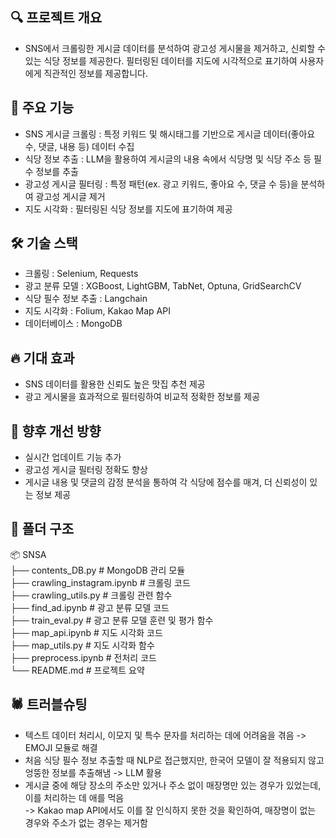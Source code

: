 <h2> 🔍 프로젝트 개요 </h2>

- SNS에서 크롤링한 게시글 데이터를 분석하여 광고성 게시물을 제거하고, 신뢰할 수 있는 식당 정보를 제공한다. 필터링된 데이터를 지도에 시각적으로 표기하여 사용자에게 직관적인 정보를 제공합니다.

<h2> 🚀  주요 기능 </h2>

- SNS 게시글 크롤링 : 특정 키워드 및 해시태그를 기반으로 게시글 데이터(좋아요 수, 댓글, 내용 등) 데이터 수집
- 식당 정보 추출 : LLM을 활용하여 게시글의 내용 속에서 식당명 및 식당 주소 등 필수 정보를 추출
- 광고성 게시글 필터링 : 특정 패턴(ex. 광고 키워드, 좋아요 수, 댓글 수 등)을 분석하여 광고성 게시글 제거
- 지도 시각화 : 필터링된 식당 정보를 지도에 표기하여 제공



<h2> 🛠 기술 스택 </h2>

- 크롤링 : Selenium, Requests
- 광고 분류 모델 : XGBoost, LightGBM, TabNet, Optuna, GridSearchCV
- 식당 필수 정보 추출 : Langchain
- 지도 시각화 : Folium, Kakao Map API
- 데이터베이스 : MongoDB


<h2> 🔥 기대 효과 </h2>

- SNS 데이터를 활용한 신뢰도 높은 맛집 추천 제공
- 광고 게시물을 효과적으로 필터링하여 비교적 정확한 정보를 제공

<h2> 📌 향후 개선 방향 </h2>

- 실시간 업데이트 기능 추가
- 광고성 게시글 필터링 정확도 향상
- 게시글 내용 및 댓글의 감정 분석을 통하여 각 식당에 점수를 매겨, 더 신뢰성이 있는 정보 제공


<h2> 📂 폴더 구조 </h2>

📦 SNSA<br>
├── contents_DB.py            # MongoDB 관리 모듈<br>
├── crawling_instagram.ipynb  # 크롤링 코드<br>
├── crawling_utils.py         # 크롤링 관련 함수<br>
├── find_ad.ipynb             # 광고 분류 모델 코드<br>
├── train_eval.py             # 광고 분류 모델 훈련 및 평가 함수<br>
├── map_api.ipynb             # 지도 시각화 코드<br>
├── map_utils.py              # 지도 시각화 함수<br>
├── preprocess.ipynb          # 전처리 코드<br>
└── README.md                 # 프로젝트 요약<br>

<h2> 🕷️ 트러블슈팅 </h2>

- 텍스트 데이터 처리시, 이모지 및 특수 문자를 처리하는 데에 어려움을 겪음 -> EMOJI 모듈로 해결
- 처음 식당 필수 정보 추출할 때 NLP로 접근했지만, 한국어 모델이 잘 적용되지 않고 엉뚱한 정보를 추출해냄 -> LLM 활용
- 게시글 중에 해당 장소의 주소만 있거나 주소 없이 매장명만 있는 경우가 있었는데, 이를 처리하는 데 애를 먹음<br>
-> Kakao map API에서도 이를 잘 인식하지 못한 것을 확인하여, 매장명이 없는 경우와 주소가 없는 경우는 제거함

